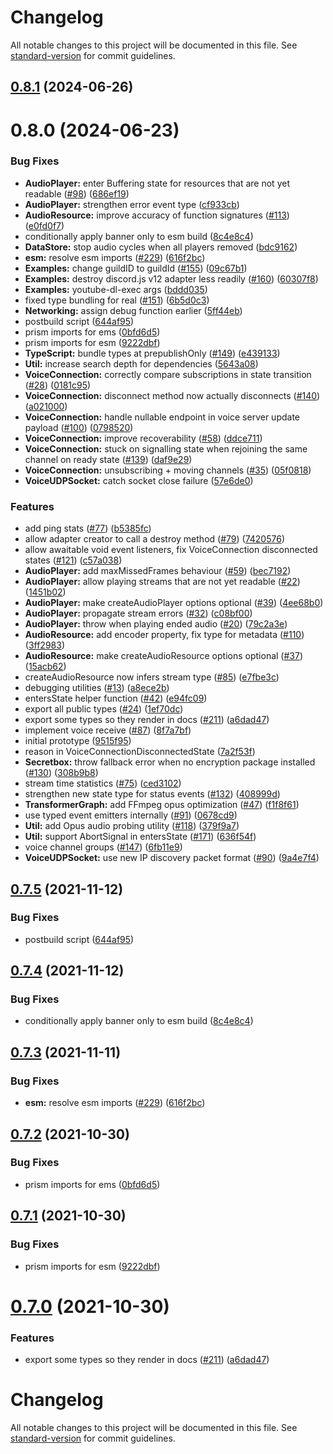# Changelog

All notable changes to this project will be documented in this file. See [standard-version](https://github.com/conventional-changelog/standard-version) for commit guidelines.

## [0.8.1](https://github.com/discordjs/voice/compare/v0.8.0...v0.8.1) (2024-06-26)



# 0.8.0 (2024-06-23)


### Bug Fixes

* **AudioPlayer:** enter Buffering state for resources that are not yet readable ([#98](https://github.com/discordjs/voice/issues/98)) ([686ef19](https://github.com/discordjs/voice/commit/686ef198d1e6a56061c263b7073d396e03e572af))
* **AudioPlayer:** strengthen error event type ([cf933cb](https://github.com/discordjs/voice/commit/cf933cbbbdce99c48fe30fb39cf485e10ac09bb8))
* **AudioResource:** improve accuracy of function signatures ([#113](https://github.com/discordjs/voice/issues/113)) ([e0fd0f7](https://github.com/discordjs/voice/commit/e0fd0f7e048ca33fcdf27bcebaf2b8069003ceb5))
* conditionally apply banner only to esm build ([8c4e8c4](https://github.com/discordjs/voice/commit/8c4e8c4ba5b9013a90de0238a7f2771e9113a62d))
* **DataStore:** stop audio cycles when all players removed ([bdc9162](https://github.com/discordjs/voice/commit/bdc9162bc3847fd7c9d5577c7ca15c4c1c249ee0))
* **esm:** resolve esm imports ([#229](https://github.com/discordjs/voice/issues/229)) ([616f2bc](https://github.com/discordjs/voice/commit/616f2bcfde47e55ac7b09f4faaa07f15d78c11a5))
* **Examples:** change guildID to guildId ([#155](https://github.com/discordjs/voice/issues/155)) ([09c67b1](https://github.com/discordjs/voice/commit/09c67b1dc8927c51e1939c8ec392fbe2bec06990))
* **Examples:** destroy discord.js v12 adapter less readily ([#160](https://github.com/discordjs/voice/issues/160)) ([60307f8](https://github.com/discordjs/voice/commit/60307f87e8a5b0fd47f293641bcb3471c5267000))
* **Examples:** youtube-dl-exec args ([bddd035](https://github.com/discordjs/voice/commit/bddd03525a8414d902b67da9e201d23ac8da65b9))
* fixed type bundling for real ([#151](https://github.com/discordjs/voice/issues/151)) ([6b5d0c3](https://github.com/discordjs/voice/commit/6b5d0c37a1e80754aae58eca248ac683dc0b9eb9))
* **Networking:** assign debug function earlier ([5ff44eb](https://github.com/discordjs/voice/commit/5ff44eb0288e58d16a4458e9e4f374c3fa01818c))
* postbuild script ([644af95](https://github.com/discordjs/voice/commit/644af9579f02724c489514f482640b8413d2c305))
* prism imports for ems ([0bfd6d5](https://github.com/discordjs/voice/commit/0bfd6d5247f89cfc125e7645e9fb7ebfed94bb2f))
* prism imports for esm ([9222dbf](https://github.com/discordjs/voice/commit/9222dbfedd8bfaeb679133dfa41330ea75a03a70))
* **TypeScript:** bundle types at prepublishOnly ([#149](https://github.com/discordjs/voice/issues/149)) ([e439133](https://github.com/discordjs/voice/commit/e439133792599247963c91b75c5a54a4395b2d8d))
* **Util:** increase search depth for dependencies ([5643a08](https://github.com/discordjs/voice/commit/5643a080c3208b1dec487516b5548084a2480a4b))
* **VoiceConnection:** correctly compare subscriptions in state transition ([#28](https://github.com/discordjs/voice/issues/28)) ([0181c95](https://github.com/discordjs/voice/commit/0181c95c2af07bc13a95470a35e8a93777be75b9))
* **VoiceConnection:** disconnect method now actually disconnects ([#140](https://github.com/discordjs/voice/issues/140)) ([a021000](https://github.com/discordjs/voice/commit/a021000f5c243c7f531ef3a8d840d3a864c9862f))
* **VoiceConnection:** handle nullable endpoint in voice server update payload ([#100](https://github.com/discordjs/voice/issues/100)) ([0798520](https://github.com/discordjs/voice/commit/07985202444be0395307b7cb1cfb6d827770ea3f))
* **VoiceConnection:** improve recoverability ([#58](https://github.com/discordjs/voice/issues/58)) ([ddce711](https://github.com/discordjs/voice/commit/ddce7118c68e6bfd5acc0921239ed7454355a442))
* **VoiceConnection:** stuck on signalling state when rejoining the same channel on ready state ([#139](https://github.com/discordjs/voice/issues/139)) ([daf9e29](https://github.com/discordjs/voice/commit/daf9e29a9d8c2f1327f5385136aab5927881635c))
* **VoiceConnection:** unsubscribing + moving channels ([#35](https://github.com/discordjs/voice/issues/35)) ([05f0818](https://github.com/discordjs/voice/commit/05f08187857852e6da93fb74df78a3f21de66c4a))
* **VoiceUDPSocket:** catch socket close failure ([57e6de0](https://github.com/discordjs/voice/commit/57e6de0d5aa843a27ac2506b269065d154d69916))


### Features

* add ping stats ([#77](https://github.com/discordjs/voice/issues/77)) ([b5385fc](https://github.com/discordjs/voice/commit/b5385fcf3386e4f42e8857e50a4d6e11a8e9c4d0))
* allow adapter creator to call a destroy method ([#79](https://github.com/discordjs/voice/issues/79)) ([7420576](https://github.com/discordjs/voice/commit/74205764a1b65c256d2426d4c1d1d405b913b76c))
* allow awaitable void event listeners, fix VoiceConnection disconnected states ([#121](https://github.com/discordjs/voice/issues/121)) ([c57a038](https://github.com/discordjs/voice/commit/c57a03831beac6c7c47aa70b11a1ae6c251127ca))
* **AudioPlayer:** add maxMissedFrames behaviour ([#59](https://github.com/discordjs/voice/issues/59)) ([bec7192](https://github.com/discordjs/voice/commit/bec71922905b4ca50cee289ffaa48a66e1ec8e48))
* **AudioPlayer:** allow playing streams that are not yet readable ([#22](https://github.com/discordjs/voice/issues/22)) ([1451b02](https://github.com/discordjs/voice/commit/1451b026ef958c12bd36ee822d1c2100c0cd2119))
* **AudioPlayer:** make createAudioPlayer options optional ([#39](https://github.com/discordjs/voice/issues/39)) ([4ee68b0](https://github.com/discordjs/voice/commit/4ee68b0d92e9b8fd3772ff4dea3d409ca5451fbc))
* **AudioPlayer:** propagate stream errors ([#32](https://github.com/discordjs/voice/issues/32)) ([c08bf00](https://github.com/discordjs/voice/commit/c08bf008f66215fa85eb3bb49288282dd6511d07))
* **AudioPlayer:** throw when playing ended audio ([#20](https://github.com/discordjs/voice/issues/20)) ([79c2a3e](https://github.com/discordjs/voice/commit/79c2a3ef0ab7f389f71d0845a35800b6a7d49794))
* **AudioResource:** add encoder property, fix type for metadata ([#110](https://github.com/discordjs/voice/issues/110)) ([3ff2983](https://github.com/discordjs/voice/commit/3ff2983c6149bc620294c8dfab9bac889465c422))
* **AudioResource:** make createAudioResource options optional ([#37](https://github.com/discordjs/voice/issues/37)) ([15acb62](https://github.com/discordjs/voice/commit/15acb62311af6547ae937f2df22b376604d5892c))
* createAudioResource now infers stream type ([#85](https://github.com/discordjs/voice/issues/85)) ([e7fbe3c](https://github.com/discordjs/voice/commit/e7fbe3c23421220c937fed3258a9c4be0271efa8))
* debugging utilities ([#13](https://github.com/discordjs/voice/issues/13)) ([a8ece2b](https://github.com/discordjs/voice/commit/a8ece2b7651e7fd9b8df93e387591c740c593244))
* entersState helper function ([#42](https://github.com/discordjs/voice/issues/42)) ([e94fc09](https://github.com/discordjs/voice/commit/e94fc099a53c9d45b16b3cd877267cfa73dc9b01))
* export all public types ([#24](https://github.com/discordjs/voice/issues/24)) ([1ef70dc](https://github.com/discordjs/voice/commit/1ef70dc10554b6e923d1bcf956853d0b85d3d8bc))
* export some types so they render in docs ([#211](https://github.com/discordjs/voice/issues/211)) ([a6dad47](https://github.com/discordjs/voice/commit/a6dad4781fb479d22d7bff99888e42368d6d6411))
* implement voice receive ([#87](https://github.com/discordjs/voice/issues/87)) ([8f7a7bf](https://github.com/discordjs/voice/commit/8f7a7bf85e01d990d8fd5803563bbc34d6dac421))
* initial prototype ([9515f95](https://github.com/discordjs/voice/commit/9515f9553421721576b0bf7d77f02d2d01a87729))
* reason in VoiceConnectionDisconnectedState ([7a2f53f](https://github.com/discordjs/voice/commit/7a2f53f0f4250e98718987012e141cc1e5758853))
* **Secretbox:** throw fallback error when no encryption package installed ([#130](https://github.com/discordjs/voice/issues/130)) ([308b9b8](https://github.com/discordjs/voice/commit/308b9b8e9597c294995984dd5409f1f58e47a7ac))
* stream time statistics ([#75](https://github.com/discordjs/voice/issues/75)) ([ced3102](https://github.com/discordjs/voice/commit/ced31026087a6a87679b85b613ae069d2ac4f223))
* strengthen new state type for status events ([#132](https://github.com/discordjs/voice/issues/132)) ([408999d](https://github.com/discordjs/voice/commit/408999d78962b860f3dd712716c8c76e4464dc37))
* **TransformerGraph:** add FFmpeg opus optimization ([#47](https://github.com/discordjs/voice/issues/47)) ([f1f8f61](https://github.com/discordjs/voice/commit/f1f8f616861ba371073ac240f8a9b1014568ccb2))
* use typed event emitters internally ([#91](https://github.com/discordjs/voice/issues/91)) ([0678cd9](https://github.com/discordjs/voice/commit/0678cd90b5d72dca4332afd5e935022a033c9d27))
* **Util:** add Opus audio probing utility ([#118](https://github.com/discordjs/voice/issues/118)) ([379f9a7](https://github.com/discordjs/voice/commit/379f9a73689577c4ef6458a25976ddba0101b7b6))
* **Util:** support AbortSignal in entersState ([#171](https://github.com/discordjs/voice/issues/171)) ([636f54f](https://github.com/discordjs/voice/commit/636f54fd5d8f805f19fc6482ae9c427da0a91999))
* voice channel groups ([#147](https://github.com/discordjs/voice/issues/147)) ([6fb11e9](https://github.com/discordjs/voice/commit/6fb11e9bac74786e35646b52564e195724ec6102))
* **VoiceUDPSocket:** use new IP discovery packet format ([#90](https://github.com/discordjs/voice/issues/90)) ([9a4e7f4](https://github.com/discordjs/voice/commit/9a4e7f43f5deb6d1bee24926e8112fd31b353afb))



## [0.7.5](https://github.com/discordjs/voice/compare/v0.7.4...v0.7.5) (2021-11-12)


### Bug Fixes

* postbuild script ([644af95](https://github.com/discordjs/voice/commit/644af9579f02724c489514f482640b8413d2c305))



## [0.7.4](https://github.com/discordjs/voice/compare/v0.7.3...v0.7.4) (2021-11-12)


### Bug Fixes

* conditionally apply banner only to esm build ([8c4e8c4](https://github.com/discordjs/voice/commit/8c4e8c4ba5b9013a90de0238a7f2771e9113a62d))



## [0.7.3](https://github.com/discordjs/voice/compare/v0.7.2...v0.7.3) (2021-11-11)


### Bug Fixes

* **esm:** resolve esm imports ([#229](https://github.com/discordjs/voice/issues/229)) ([616f2bc](https://github.com/discordjs/voice/commit/616f2bcfde47e55ac7b09f4faaa07f15d78c11a5))



## [0.7.2](https://github.com/discordjs/voice/compare/v0.7.1...v0.7.2) (2021-10-30)


### Bug Fixes

* prism imports for ems ([0bfd6d5](https://github.com/discordjs/voice/commit/0bfd6d5247f89cfc125e7645e9fb7ebfed94bb2f))



## [0.7.1](https://github.com/discordjs/voice/compare/v0.7.0...v0.7.1) (2021-10-30)


### Bug Fixes

* prism imports for esm ([9222dbf](https://github.com/discordjs/voice/commit/9222dbfedd8bfaeb679133dfa41330ea75a03a70))



# [0.7.0](https://github.com/discordjs/voice/compare/v0.6.0...v0.7.0) (2021-10-30)


### Features

* export some types so they render in docs ([#211](https://github.com/discordjs/voice/issues/211)) ([a6dad47](https://github.com/discordjs/voice/commit/a6dad4781fb479d22d7bff99888e42368d6d6411))



# Changelog

All notable changes to this project will be documented in this file. See [standard-version](https://github.com/conventional-changelog/standard-version) for commit guidelines.
